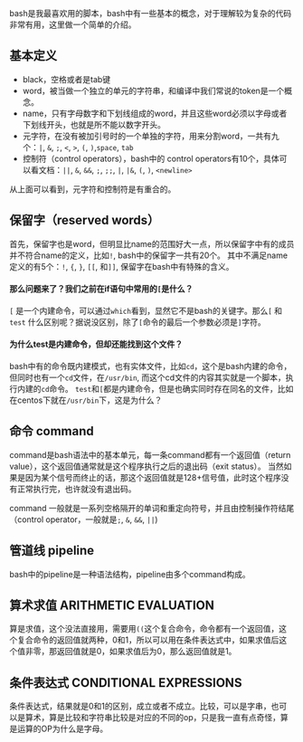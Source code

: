bash是我最喜欢用的脚本，bash中有一些基本的概念，对于理解较为复杂的代码非常有用，这里做一个简单的介绍。
## 基本定义
* black，空格或者是tab键
* word，被当做一个独立的单元的字符串，和编译中我们常说的token是一个概念。
* name，只有字母数字和下划线组成的word，并且这些word必须以字母或者下划线开头，也就是所不能以数字开头。
* 元字符，在没有被加引号时的一个单独的字符，用来分割word，一共有九个：`|`, `&`, `;`, `<`, `>`, `(`, `)`,`space`, `tab`
* 控制符（control operators），bash中的 control operators有10个，具体可以看文档：`||`, `&`, `&&`, `;`, `;;`, `|`, `|&`, `(`, `)`, `<newline>`

从上面可以看到，元字符和控制符是有重合的。

## 保留字（reserved words）
首先，保留字也是word，但明显比name的范围好大一点，所以保留字中有的成员并不符合name的定义，比如`!`, bash中的保留字一共有20个。
其中不满足name定义的有5个：`!`, `{`, `}`,  `[[`, 和`]]`, 保留字在bash中有特殊的含义。

#### 那么问题来了？我们之前在if语句中常用的`[`是什么？
`[` 是一个内建命令，可以通过`which`看到，显然它不是bash的关键字。那么`[` 和 `test` 什么区别呢？据说没区别，除了`[`命令的最后一个参数必须是`]`字符。

#### 为什么test是内建命令，但却还能找到这个文件？
bash中有的命令既内建模式，也有实体文件，比如`cd`，这个是bash内建的命令，但同时也有一个`cd`文件，在`/usr/bin`, 而这个cd文件的内容其实就是一个脚本，执行内建的`cd`命令。
`test`和`[`都是内建命令，但是也确实同时存在同名的文件，比如在centos下就在`/usr/bin`下，这是为什么？

## 命令 command
command是bash语法中的基本单元，每一条command都有一个返回值（return value），这个返回值通常就是这个程序执行之后的退出码（exit status）。
当然如果是因为某个信号而终止的话，那这个返回值就是128+信号值，此时这个程序没有正常执行完，也许就没有退出码。

command 一般就是一系列空格隔开的单词和重定向符号，并且由控制操作符结尾（control operator，一般就是`;`, `&`,  `&&`, `||`)

## 管道线 pipeline
bash中的pipeline是一种语法结构，pipeline由多个command构成。

## 算术求值 ARITHMETIC EVALUATION
算是求值，这个没法直接用，需要用`((`这个复合命令，命令都有一个返回值，这个复合命令的返回值就两种，0和1，所以可以用在条件表达式中，如果求值后这个值非零，那返回值就是0，如果求值后为0，那么返回值就是1。

## 条件表达式 CONDITIONAL EXPRESSIONS
条件表达式，结果就是0和1的区别，成立或者不成立。比较，可以是字串，也可以是算术，算是比较和字符串比较是对应的不同的op，只是我一直有点奇怪，算是运算的OP为什么是字母。


